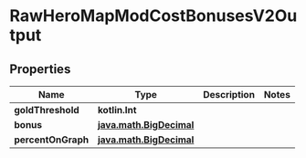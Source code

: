 
# RawHeroMapModCostBonusesV2Output

## Properties
| Name | Type | Description | Notes |
| ------------ | ------------- | ------------- | ------------- |
| **goldThreshold** | **kotlin.Int** |  |  |
| **bonus** | [**java.math.BigDecimal**](java.math.BigDecimal.md) |  |  |
| **percentOnGraph** | [**java.math.BigDecimal**](java.math.BigDecimal.md) |  |  |



